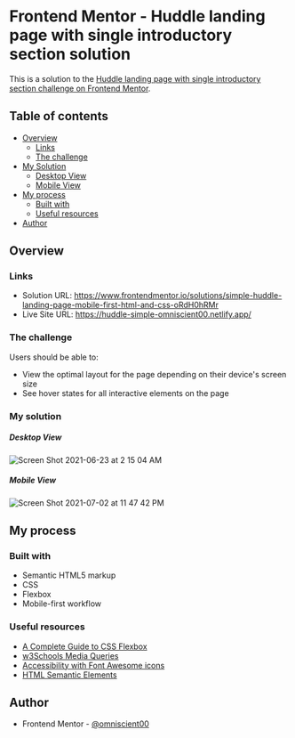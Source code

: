 
# Frontend Mentor - Huddle landing page with single introductory section solution

This is a solution to the [Huddle landing page with single introductory section challenge on Frontend Mentor](https://www.frontendmentor.io/challenges/huddle-landing-page-with-a-single-introductory-section-B_2Wvxgi0).

## Table of contents

- [Overview](#overview)
  - [Links](#links)
  - [The challenge](#the-challenge)
- [My Solution](#my-solution)
  - [Desktop View](#desktop-view)
  - [Mobile View](#mobile-view)
- [My process](#my-process)
  - [Built with](#built-with)
  - [Useful resources](#useful-resources)
- [Author](#author)



## Overview

### Links

- Solution URL: https://www.frontendmentor.io/solutions/simple-huddle-landing-page-mobile-first-html-and-css-oRdH0hRMr
- Live Site URL: https://huddle-simple-omniscient00.netlify.app/

### The challenge

Users should be able to:

- View the optimal layout for the page depending on their device's screen size
- See hover states for all interactive elements on the page


### My solution

##### Desktop View 
![Screen Shot 2021-06-23 at 2 15 04 AM](https://user-images.githubusercontent.com/85682500/122978226-db3c1580-d3c8-11eb-9306-d5c2e0b19f69.png)


##### Mobile View


   ![Screen Shot 2021-07-02 at 11 47 42 PM](https://user-images.githubusercontent.com/85682500/124305967-60c57f80-db98-11eb-833b-03c71e6d4be0.png)


## My process

### Built with

- Semantic HTML5 markup
- CSS 
- Flexbox
- Mobile-first workflow


### Useful resources

- [A Complete Guide to CSS Flexbox](https://css-tricks.com/snippets/css/a-guide-to-flexbox/) 
- [w3Schools Media Queries](https://www.w3schools.com/css/css_rwd_mediaqueries.asp)
- [Accessibility with Font Awesome icons](https://fontawesome.com/v5.15/how-to-use/on-the-web/other-topics/accessibility)
- [HTML Semantic Elements](https://www.w3schools.com/html/html5_semantic_elements.asp)


## Author

- Frontend Mentor - [@omniscient00](https://www.frontendmentor.io/profile/omniscient00)



